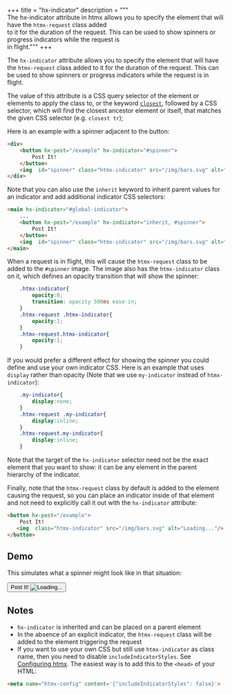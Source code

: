 +++
title = "hx-indicator"
description = """\
  The hx-indicator attribute in htmx allows you to specify the element that will have the `htmx-request` class added \
  to it for the duration of the request. This can be used to show spinners or progress indicators while the request is \
  in flight."""
+++

The `hx-indicator` attribute allows you to specify the element that will have the `htmx-request` class
added to it for the duration of the request. This can be used to show spinners or progress indicators
while the request is in flight.

The value of this attribute is a CSS query selector of the element or elements to apply the class to,
or the keyword [`closest`](https://developer.mozilla.org/docs/Web/API/Element/closest), followed by a CSS selector, 
which will find the closest ancestor element or itself, that matches the given CSS selector (e.g. `closest tr`);

Here is an example with a spinner adjacent to the button:

```html
<div>
    <button hx-post="/example" hx-indicator="#spinner">
        Post It!
    </button>
    <img  id="spinner" class="htmx-indicator" src="/img/bars.svg" alt="Loading..."/>
</div>
```

Note that you can also use the `inherit` keyword to inherit parent values for an indicator and add additional indicator
CSS selectors:

```html
<main hx-indicator="#global-indicator">
    ...
    <button hx-post="/example" hx-indicator="inherit, #spinner">
        Post It!
    </button>
    <img  id="spinner" class="htmx-indicator" src="/img/bars.svg" alt="Loading..."/>
</main>
```

When a request is in flight, this will cause the `htmx-request` class to be added to the `#spinner`
image.  The image also has the `htmx-indicator` class on it, which defines an opacity transition
that will show the spinner:

```css
    .htmx-indicator{
        opacity:0;
        transition: opacity 500ms ease-in;
    }
    .htmx-request .htmx-indicator{
        opacity:1;
    }
    .htmx-request.htmx-indicator{
        opacity:1;
    }
```

If you would prefer a different effect for showing the spinner you could define and use your own indicator
CSS.  Here is an example that uses `display` rather than opacity (Note that we use `my-indicator` instead of `htmx-indicator`):

```css
    .my-indicator{
        display:none;
    }
    .htmx-request .my-indicator{
        display:inline;
    }
    .htmx-request.my-indicator{
        display:inline;
    }
```

Note that the target of the `hx-indicator` selector need not be the exact element that you
want to show: it can be any element in the parent hierarchy of the indicator.

Finally, note that the `htmx-request` class by default is added to the element causing
the request, so you can place an indicator inside of that element and not need to explicitly
call it out with the `hx-indicator` attribute:

```html
<button hx-post="/example">
    Post It!
   <img  class="htmx-indicator" src="/img/bars.svg" alt="Loading..."/>
</button>
```

## Demo

This simulates what a spinner might look like in that situation:

<button class="btn" classes="toggle htmx-request:3s">
    Post It!
   <img  class="htmx-indicator" src="/img/bars.svg" alt="Loading..."/>
</button>

## Notes

* `hx-indicator` is inherited and can be placed on a parent element
* In the absence of an explicit indicator, the `htmx-request` class will be added to the element triggering the
  request
* If you want to use your own CSS but still use `htmx-indicator` as class name, then you need to disable `includeIndicatorStyles`. See [Configuring htmx](@/docs.md#config). The easiest way is to add this to the `<head>` of your HTML:
```html
<meta name="htmx-config" content='{"includeIndicatorStyles": false}'>
```
